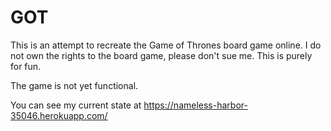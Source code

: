 # GOT
This is an attempt to recreate the Game of Thrones board game online. I do not own the rights to the board game,
please don't sue me. This is purely for fun.

The game is not yet functional.

You can see my current state at https://nameless-harbor-35046.herokuapp.com/
